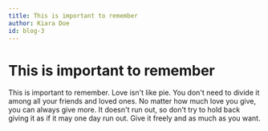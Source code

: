 ```yaml
---
title: This is important to remember
author: Kiara Doe
id: blog-3
---
```


# This is important to remember

This is important to remember. Love isn't like pie. You don't need to divide it among all your friends and loved ones. No matter how much love you give, you can always give more. It doesn't run out, so don't try to hold back giving it as if it may one day run out. Give it freely and as much as you want.
